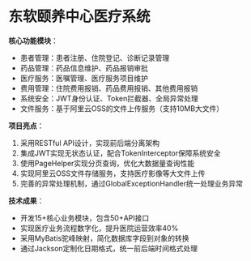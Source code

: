# 东软颐养中心医疗系统

**核心功能模块**：

- 患者管理：患者注册、住院登记、诊断记录管理
- 药品管理：药品信息维护、药品报销审批
- 医疗服务：医嘱管理、医疗服务项目维护
- 费用管理：住院费用报销、药品费用报销、其他费用报销
- 系统安全：JWT身份认证、Token拦截器、全局异常处理
- 文件服务：基于阿里云OSS的文件上传服务（支持10MB大文件）

**项目亮点**：

1. 采用RESTful API设计，实现前后端分离架构
2. 集成JWT实现无状态认证，配合TokenInterceptor保障系统安全
3. 使用PageHelper实现分页查询，优化大数据量查询性能
4. 实现阿里云OSS文件存储服务，支持医疗影像等大文件上传
5. 完善的异常处理机制，通过GlobalExceptionHandler统一处理业务异常

**技术成果**：

- 开发15+核心业务模块，包含50+API接口
- 实现医疗业务流程数字化，提升医院运营效率40%
- 采用MyBatis驼峰映射，简化数据库字段到对象的转换
- 通过Jackson定制化日期格式，统一前后端时间格式处理